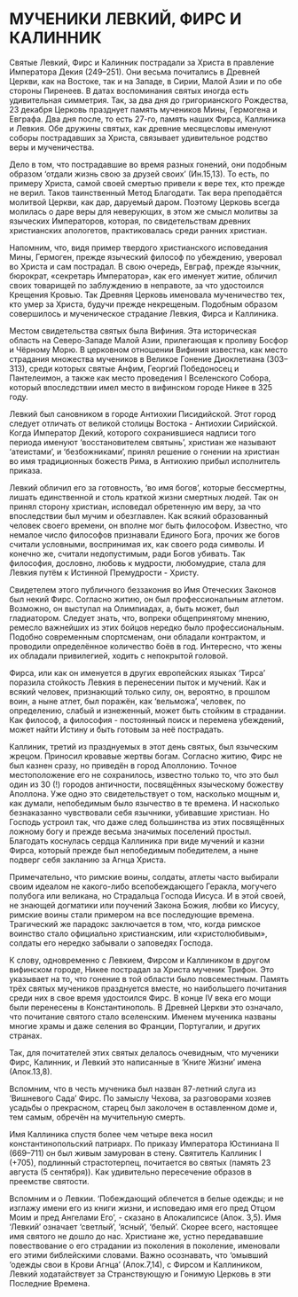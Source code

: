 # МУЧЕНИКИ ЛЕВКИЙ, ФИРС И КАЛИННИК

Святые Левкий, Фирс и Калинник пострадали за Христа в правление Императора Декия (249–251). Они весьма почитались в Древней Церкви, как на Востоке, так и на Западе, в Сирии, Малой Азии и по обе стороны Пиренеев. В датах воспоминания святых иногда есть удивительная симметрия. Так, за два дня до григорианского Рождества, 23 декабря Церковь празднует память мучеников Мины, Гермогена и Евграфа. Два дня после, то есть 27-го, память наших Фирса, Каллиника и Левкия. Обе дружины святых, как древние месяцесловы именуют соборы пострадавших за Христа, связывает удивительное родство веры и мученичества. &#x20;

Дело в том, что пострадавшие во время разных гонений, они подобным образом ‘отдали жизнь свою за друзей своих’ (Ин.15,13). То есть, по примеру Христа, самой своей смертью привели к вере тех, кто прежде не верил. Таков таинственный Метод Благодати. Так вера преподаётся молитвой Церкви, как дар, даруемый даром. Поэтому Церковь всегда молилась о даре веры для неверующих, в этом же смысл молитвы за языческих Императоров, которая, по свидетельствам древних христианских апологетов, практиковалась среди ранних христиан.

Напомним, что, видя пример твердого христианского исповедания Мины, Гермоген, прежде языческий философ по убеждению, уверовал во Христа и сам пострадал. В свою очередь, Евграф, прежде язычник, бюрократ, «секретарь Императора», как его именует житие, обличил своих товарищей по заблуждению в неправоте, за что удостоился Крещения Кровью. Так Древняя Церковь именовала мученичество тех, кто умер за Христа, будучи прежде некрещеным. Подобным образом совершилось и мученическое страдание Левкия, Фирса и Каллиника.

Местом свидетельства святых была Вифиния. Эта историческая область на Северо-Западе Малой Азии, прилегающая к проливу Босфор и Чёрному Морю. В церковном отношении Вифиния известна, как место страдания множества мучеников в Великое Гонение Диоклетиана (303–313), среди которых святые Анфим, Георгий Победоносец и Пантелеимон, а также как место проведения I Вселенского Собора, который впоследствии имел место в вифинском городе Никее в 325 году.&#x20;

Левкий был сановником в городе Антиохии Писидийской. Этот город следует отличать от великой столицы Востока - Антиохии Сирийской. Когда Император Декий, которого сохранившиеся надписи того периода именуют ‘восстановителем святынь’, христиан же называют ‘атеистами’, и ‘безбожниками’, принял решение о гонении на христиан во имя традиционных божеств Рима, в Антиохию прибыл исполнитель приказа.&#x20;

Левкий обличил его за готовность, ‘во имя богов’, которые бессмертны, лишать единственной и столь краткой жизни смертных людей. Так он принял сторону христиан, исповедал обретенную им веру, за что впоследствии был мучим и обезглавлен. Как всякий образованный человек своего времени, он вполне мог быть философом.  Известно, что немалое число философов признавали Единого Бога, прочих же богов считали условными, воспринимая их, как своего рода символы. И конечно же, считали недопустимым, ради Богов убивать. Так философия, дословно, любовь к мудрости, любомудрие, стала для Левкия путём к Истинной Премудрости - Христу.&#x20;

Свидетелем этого публичного беззакония во Имя Отеческих Законов был некий Фирс. Согласно житию, он был профессиональным атлетом. Возможно, он выступал на Олимпиадах, а, быть может, был гладиатором. Следует знать, что, вопреки общепринятому мнению, ремесло важнейших из этих бойцов нередко было профессиональным. Подобно современным спортсменам, они обладали контрактом, и проводили определённое количество боёв в год. Интересно, что жены их обладали привилегией, ходить с непокрытой головой.&#x20;

Фирса, или как он именуется в других европейских языках ‘Тирса’ поразила стойкость Левкия в перенесении пыток и мучений. Как и всякий человек, признающий только силу, он, вероятно, в прошлом воин, а ныне атлет, был поражён, как ‘вельможа’, человек, по определению, слабый и изнеженный, может быть стойким в страдании. Как философ, а философия - постоянный поиск и перемена убеждений, может найти Истину и быть готовым за неё пострадать.&#x20;

Каллиник, третий из празднуемых в этот день святых, был языческим жрецом. Приносил кровавые жертвы богам. Согласно житию, Фирс не был казнен сразу, но приведён в город Аполлонию. Точное местоположение его не сохранилось, известно только то, что это был один из 30 (!) городов античности, посвящённых языческому божеству Аполлона. Уже одно это свидетельствует о том, насколько мощным и, как думали, непобедимым было язычество в те времена. И насколько безнаказанно чувствовали себя язычники, убивавшие христиан. Но Господь устроил так, что даже след большинства из этих посвящённых ложному богу и прежде весьма значимых поселений простыл. Благодать коснулась сердца Каллиника при виде мучений и казни Фирса, который прежде был непобедимым победителем, а ныне подверг себя закланию за Агнца Христа.&#x20;

Примечательно, что римские воины, солдаты, атлеты часто выбирали своим идеалом не какого-либо всепобеждающего Геракла, могучего полубога или великана, но Страдальца Господа Иисуса. И в этой своей, не знающей догматики или поучений Закона Божия, любви ко Иисусу, римские воины стали примером на все последующие времена. Трагический же парадокс заключается в том, что, когда римское воинство стало официально христианским, или «христолюбивым», солдаты его нередко забывали о заповедях Господа.

К слову, одновременно с Левкием, Фирсом и Каллиником в другом вифинском городе, Никее пострадал за Христа мученик Трифон. Это указывает на то, что гонение в той области было повсеместным. Память трёх святых мучеников празднуется вместе, но наибольшего почитания среди них в свое время удостоился Фирс. В конце IV века его мощи были перенесены в Константинополь. В Древней Церкви это означало, что почитание святого стало вселенским. Именем мученика названы многие храмы и даже селения во Франции, Португалии, и других странах.&#x20;

Так, для почитателей этих святых делалось очевидным, что мученики Фирс, Калинник, и Левкий это написанные в ‘Книге Жизни’ имена (Апок.13,8).

Вспомним, что в честь мученика был назван 87-летний слуга из ‘Вишневого Сада’ Фирс. По замыслу Чехова, за разговорами хозяев усадьбы о прекрасном, старец был заколочен в оставленном доме и, тем самым, обречён на мучительную смерть. &#x20;

Имя Каллиника спустя более чем четыре века носил константинопольский патриарх. По приказу Императора Юстиниана II (669–711) он был живым замурован в стену. Святитель Каллиник I (+705), подлинный страстотерпец, почитается во святых (память 23 августа (5 сентября)). Как удивительно пересечение образов в преемстве святости.

Вспомним и о Левкии. ‘Побеждающий облечется в белые одежды; и не изглажу имени его из книги жизни, и исповедаю имя его пред Отцом Моим и пред Ангелами Его’, - сказано в Апокалипсисе (Апок. 3,5). Имя ‘Левкий’ означает ‘светлый’, ‘ясный’, ‘белый’. Скорее всего, настоящее имя святого не дошло до нас. Христиане же, устно передававшие повествование о его страдании из поколения в поколение, именовали его этими библейскими словами. Важно осознавать, что ‘омывший ‘одежды свои в Крови Агнца’ (Апок.7,14), с Фирсом и Каллиником, Левкий ходатайствует за Странствующую и Гонимую Церковь в эти Последние Времена.
